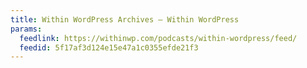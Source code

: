 ```yaml
---
title: Within WordPress Archives — Within WordPress
params:
  feedlink: https://withinwp.com/podcasts/within-wordpress/feed/
  feedid: 5f17af3d124e15e47a1c0355efde21f3
---
```


